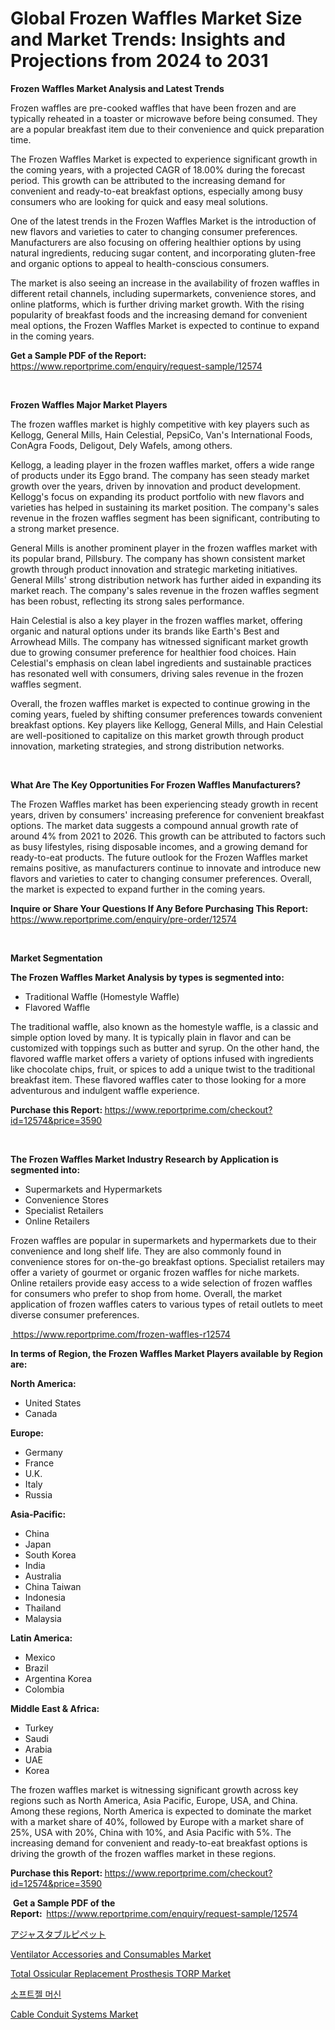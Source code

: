 <p><h1>Global Frozen Waffles Market Size and Market Trends: Insights and Projections from 2024 to 2031</h1></p><p><strong>Frozen Waffles Market Analysis and Latest Trends</strong></p>
<p><p>Frozen waffles are pre-cooked waffles that have been frozen and are typically reheated in a toaster or microwave before being consumed. They are a popular breakfast item due to their convenience and quick preparation time.</p><p>The Frozen Waffles Market is expected to experience significant growth in the coming years, with a projected CAGR of 18.00% during the forecast period. This growth can be attributed to the increasing demand for convenient and ready-to-eat breakfast options, especially among busy consumers who are looking for quick and easy meal solutions.</p><p>One of the latest trends in the Frozen Waffles Market is the introduction of new flavors and varieties to cater to changing consumer preferences. Manufacturers are also focusing on offering healthier options by using natural ingredients, reducing sugar content, and incorporating gluten-free and organic options to appeal to health-conscious consumers.</p><p>The market is also seeing an increase in the availability of frozen waffles in different retail channels, including supermarkets, convenience stores, and online platforms, which is further driving market growth. With the rising popularity of breakfast foods and the increasing demand for convenient meal options, the Frozen Waffles Market is expected to continue to expand in the coming years.</p></p>
<p><strong>Get a Sample PDF of the Report:&nbsp;</strong> <a href="https://www.reportprime.com/enquiry/request-sample/12574">https://www.reportprime.com/enquiry/request-sample/12574</a></p>
<p>&nbsp;</p>
<p><strong>Frozen Waffles Major Market Players</strong></p>
<p><p>The frozen waffles market is highly competitive with key players such as Kellogg, General Mills, Hain Celestial, PepsiCo, Van's International Foods, ConAgra Foods, Deligout, Dely Wafels, among others. </p><p>Kellogg, a leading player in the frozen waffles market, offers a wide range of products under its Eggo brand. The company has seen steady market growth over the years, driven by innovation and product development. Kellogg's focus on expanding its product portfolio with new flavors and varieties has helped in sustaining its market position. The company's sales revenue in the frozen waffles segment has been significant, contributing to a strong market presence.</p><p>General Mills is another prominent player in the frozen waffles market with its popular brand, Pillsbury. The company has shown consistent market growth through product innovation and strategic marketing initiatives. General Mills' strong distribution network has further aided in expanding its market reach. The company's sales revenue in the frozen waffles segment has been robust, reflecting its strong sales performance.</p><p>Hain Celestial is also a key player in the frozen waffles market, offering organic and natural options under its brands like Earth's Best and Arrowhead Mills. The company has witnessed significant market growth due to growing consumer preference for healthier food choices. Hain Celestial's emphasis on clean label ingredients and sustainable practices has resonated well with consumers, driving sales revenue in the frozen waffles segment.</p><p>Overall, the frozen waffles market is expected to continue growing in the coming years, fueled by shifting consumer preferences towards convenient breakfast options. Key players like Kellogg, General Mills, and Hain Celestial are well-positioned to capitalize on this market growth through product innovation, marketing strategies, and strong distribution networks.</p></p>
<p>&nbsp;</p>
<p><strong>What Are The Key Opportunities For Frozen Waffles Manufacturers?</strong></p>
<p><p>The Frozen Waffles market has been experiencing steady growth in recent years, driven by consumers' increasing preference for convenient breakfast options. The market data suggests a compound annual growth rate of around 4% from 2021 to 2026. This growth can be attributed to factors such as busy lifestyles, rising disposable incomes, and a growing demand for ready-to-eat products. The future outlook for the Frozen Waffles market remains positive, as manufacturers continue to innovate and introduce new flavors and varieties to cater to changing consumer preferences. Overall, the market is expected to expand further in the coming years.</p></p>
<p><strong>Inquire or Share Your Questions If Any Before Purchasing This Report:</strong> <a href="https://www.reportprime.com/enquiry/pre-order/12574">https://www.reportprime.com/enquiry/pre-order/12574</a></p>
<p>&nbsp;</p>
<p><strong>Market Segmentation</strong></p>
<p><strong>The Frozen Waffles Market Analysis by types is segmented into:</strong></p>
<p><ul><li>Traditional Waffle (Homestyle Waffle)</li><li>Flavored Waffle</li></ul></p>
<p><p>The traditional waffle, also known as the homestyle waffle, is a classic and simple option loved by many. It is typically plain in flavor and can be customized with toppings such as butter and syrup. On the other hand, the flavored waffle market offers a variety of options infused with ingredients like chocolate chips, fruit, or spices to add a unique twist to the traditional breakfast item. These flavored waffles cater to those looking for a more adventurous and indulgent waffle experience.</p></p>
<p><strong>Purchase this Report:&nbsp;</strong><a href="https://www.reportprime.com/checkout?id=12574&price=3590">https://www.reportprime.com/checkout?id=12574&price=3590</a></p>
<p>&nbsp;</p>
<p><strong>The Frozen Waffles Market Industry Research by Application is segmented into:</strong></p>
<p><ul><li>Supermarkets and Hypermarkets</li><li>Convenience Stores</li><li>Specialist Retailers</li><li>Online Retailers</li></ul></p>
<p><p>Frozen waffles are popular in supermarkets and hypermarkets due to their convenience and long shelf life. They are also commonly found in convenience stores for on-the-go breakfast options. Specialist retailers may offer a variety of gourmet or organic frozen waffles for niche markets. Online retailers provide easy access to a wide selection of frozen waffles for consumers who prefer to shop from home. Overall, the market application of frozen waffles caters to various types of retail outlets to meet diverse consumer preferences.</p></p>
<p><a href="https://www.reportprime.com/frozen-waffles-r12574">&nbsp;https://www.reportprime.com/frozen-waffles-r12574</a></p>
<p><strong>In terms of Region, the Frozen Waffles Market Players available by Region are:</strong></p>
<p>
    <p> <strong> North America: </strong>
        <ul>
            <li>United States</li>
            <li>Canada</li>
        </ul>
        </p> 
    <p> <strong> Europe: </strong>
        <ul>
            <li>Germany</li>
            <li>France</li>
            <li>U.K.</li>
            <li>Italy</li>
            <li>Russia</li>
        </ul>
        </p> 
    <p> <strong> Asia-Pacific: </strong>
        <ul>
            <li>China</li>
            <li>Japan</li>
            <li>South Korea</li>
            <li>India</li>
            <li>Australia</li>
            <li>China Taiwan</li>
            <li>Indonesia</li>
            <li>Thailand</li>
            <li>Malaysia</li>
        </ul>
        </p> 
    <p> <strong> Latin America: </strong>
        <ul>
            <li>Mexico</li>
            <li>Brazil</li>
            <li>Argentina Korea</li>
            <li>Colombia</li>
        </ul>
        </p> 
    <p> <strong> Middle East & Africa: </strong>
        <ul>
            <li>Turkey</li>
            <li>Saudi</li>
            <li>Arabia</li>
            <li>UAE</li>
            <li>Korea</li>
        </ul>
    </p>
    </p>
<p><p>The frozen waffles market is witnessing significant growth across key regions such as North America, Asia Pacific, Europe, USA, and China. Among these regions, North America is expected to dominate the market with a market share of 40%, followed by Europe with a market share of 25%, USA with 20%, China with 10%, and Asia Pacific with 5%. The increasing demand for convenient and ready-to-eat breakfast options is driving the growth of the frozen waffles market in these regions.</p></p>
<p><strong>Purchase this Report: </strong><a href="https://www.reportprime.com/checkout?id=12574&price=3590">https://www.reportprime.com/checkout?id=12574&price=3590</a></p>
<p>&nbsp;<strong>Get a Sample PDF of the Report:&nbsp;&nbsp;</strong><a href="https://www.reportprime.com/enquiry/request-sample/12574">https://www.reportprime.com/enquiry/request-sample/12574</a></p>
<p><strong></strong></p>
<p><p><a href="https://github.com/mohamedbakry57/Market-Research-Report-List-4/blob/main/605103858429.md">アジャスタブルピペット</a></p><p><a href="https://issuu.com/reportprime-2/docs/ventilator-accessories-and-consumables-market-size">Ventilator Accessories and Consumables Market</a></p><p><a href="https://issuu.com/reportprime-2/docs/total-ossicular-replacement-prosthe_c4a78b918d84d0">Total Ossicular Replacement Prosthesis TORP Market</a></p><p><a href="https://github.com/laholand/Market-Research-Report-List-4/blob/main/693802160491.md">소프트젤 머신</a></p><p><a href="https://github.com/alexxisgm/Market-Research-Report-List-1/blob/main/cable-conduit-systems-market.md">Cable Conduit Systems Market</a></p></p>